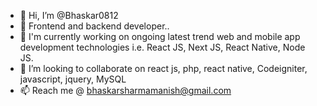 - 👋 Hi, I’m @Bhaskar0812
- 👀 Frontend and backend developer..
- 🌱 I'm currently working on ongoing latest trend web and mobile app development technologies i.e. React JS, Next JS, React Native, Node JS.
- 💞️ I’m looking to collaborate on react js, php, react native, Codeigniter, javascript, jquery, MySQL
- 📫 Reach me @ bhaskarsharmamanish@gmail.com

